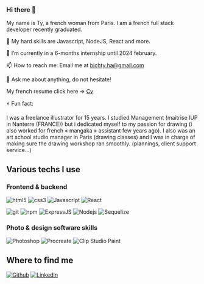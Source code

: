 ### Hi there 👋
My name is Ty, a french woman from Paris. 
I am a french full stack developer recently graduated.

🔬 My hard skills are Javascript, NodeJS, React and more.

👯 I’m currently in a 6-months internship until 2024 february.

📫 How to reach me: Email me at bichty.ha@gmail.com

💬 Ask me about anything, do not hesitate!

My french resume click here => [Cv](https://github.com/Ty-HA/ty-HA/blob/f1961293f8ad5bb10a49de2d18897a3e48f30d72/CV-Ty-HA-Developpeuse-web-300523.pdf)

⚡ Fun fact:
<p>
I was a freelance illustrator for 15 years.
I studied Management (maitrise IUP in Nanterre (FRANCE)) but i dedicated myself to my passion for drawing (i also worked for french « mangaka » assistant few years ago). 
I also was an art school studio manager in Paris (drawing classes) and I was in charge of making sure the drawing workshop ran smoothly. (plannings, client support service…)
</p>

<h2>Various techs I use</h2>
<h3>Frontend & backend</h3>
<p>
  <img alt="html5" src="https://img.shields.io/badge/-HTML5-E34F26?style=flat-square&logo=html5&logoColor=white" />
  <img alt="css3" src="https://img.shields.io/badge/CSS3-1572B6?style=flat-square&logo=css3&logoColor=white" />
  <img alt="Javascript" src="https://img.shields.io/badge/JavaScript-F7DF1E?style=flat-square&logo=javascript&logoColor=black" />
  <img alt="React" src="https://img.shields.io/badge/React-61DAFB?style=flat-square&logo=react&logoColor=ffffff" />
</p>
<p>
  <img alt="git" src="https://img.shields.io/badge/-Git-F05032?style=flat-square&logo=git&logoColor=white" />
  <img alt="npm" src="https://img.shields.io/badge/-NPM-CB3837?style=flat-square&logo=npm&logoColor=white" />
  <img alt="ExpressJS" src="https://img.shields.io/badge/Express.js-404D59?style=flat-square" />
  <img alt="Nodejs" src="https://img.shields.io/badge/-Nodejs-43853d?style=flat-square&logo=Node.js&logoColor=white" />
  <img alt="Sequelize" src="https://img.shields.io/badge/sequelize-323330?style=flat-square&logo=sequelize&logoColor=blue" />
</p>
<h3>Photo & design software skills</h3>
<p>
  <img alt="Photoshop" src="https://img.shields.io/badge/Adobe%20Photoshop-31A8FF?style=flat-square&logo=Adobe%20Photoshop&logoColor=black" />
  <img alt="Procreate" src="https://img.shields.io/badge/Procreate-37189b?style=flat-square" />
  <img alt="Clip Studio Paint" src="https://img.shields.io/badge/Clip%20Studio%20Paint-ffffff?style=flat-square" />
  
</p>

<h2>Where to find me</h2>
<p><a href="https://github.com/ty-HA" target="_blank"><img alt="Github" src="https://img.shields.io/badge/GitHub-%2312100E.svg?&style=for-the-badge&logo=Github&logoColor=white" /></a> 
  <a href="https://www.linkedin.com/in/ty-ha/" target="_blank"><img alt="LinkedIn" src="https://img.shields.io/badge/linkedin-%230077B5.svg?&style=for-the-badge&logo=linkedin&logoColor=white" /></a> 
</p>

<!--
**Ty-HA/ty-HA** is a ✨ _special_ ✨ repository because its `README.md` (this file) appears on your GitHub profile.

Here are some ideas to get you started:

- 🔭 I’m currently working on ...
- 🌱 I’m currently learning ...
- 👯 I’m looking to collaborate on ...
- 🤔 I’m looking for help with ...
- 💬 Ask me about ...
- 📫 How to reach me: ...
- 😄 Pronouns: ...
- ⚡ Fun fact: ...
-->
